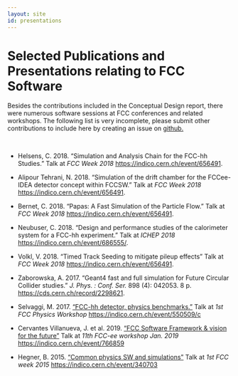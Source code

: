 ```yaml
---
layout: site
id: presentations
---
```

Selected Publications and Presentations relating to FCC Software
================================================
Besides the contributions included in the Conceptual Design report, there were numerous software
sessions at FCC conferences and related workshops. The following list is very incomplete, please
submit other contributions to include here by creating an issue on <a href="https://github.com/HEP-FCC/fcc-spi"> github. </a> 
<p> <br></p>

<ul>
  <li>
  <div id="ref-Helsens:0001">
  <p>Helsens, C. 2018. “Simulation and Analysis Chain for the FCC-hh Studies.” Talk at <em>FCC Week
  2018</em> <a href="https://indico.cern.ch/event/656491/contributions/2939161/attachments/1631959/2602213/FCCSW_hh_helsens.pdf/">https://indico.cern.ch/event/656491</a>.</p>
  </div>
  </li>
  <li>
  <div id="ref-Tehrani:0001">
  <p>Alipour Tehrani, N. 2018. “Simulation of the drift chamber for the FCCee-IDEA detector concept within FCCSW.” Talk at <em>FCC Week 2018</em> <a href="https://indico.cern.ch/event/656491/contributions/2939162/attachments/1631968/2602233/NAlipour_FCCSW_FCCweek2018.pdf">https://indico.cern.ch/event/656491</a>.</p>
  </div>
  </li>
  <li>
  <div id="ref-Bernet:0001">
  <p>Bernet, C. 2018. “Papas: A Fast Simulation of the Particle Flow.” Talk at <em>FCC Week 2018</em> <a href="https://indico.cern.ch/event/656491/contributions/2939165/attachments/1631954/2602190/bernet_papas_fccweek18.pdf">https://indico.cern.ch/event/656491</a>.</p>
  </div>
  </li>
  <li>
  <div id="ref-Neubuser:0001">
  <p>Neubuser, C. 2018. “Design and performance studies of the calorimeter system for a FCC-hh experiment.” Talk at <em>ICHEP 2018</em> <a href="https://indico.cern.ch/event/686555/contributions/2973829/attachments/1681770/2703026/20180706_FCCcalo_ichep.pdf">https://indico.cern.ch/event/686555/</a>.</p>
  </div>
  </li>
  <li>
  <div id="ref-Volkl:0001">
  <p>Volkl, V. 2018. “Timed Track Seeding to mitigate pileup effects” Talk at <em>FCC Week
  2018</em> <a href="https://indico.cern.ch/event/656491/contributions/2939161/">https://indico.cern.ch/event/656491</a>.</p>
  </div>
  </li>
  <li>
  <div id="ref-Zaborowska:2298621">
  <p>Zaborowska, A. 2017. “Geant4 fast and full simulation for Future Circular Collider studies.” <em>J. Phys. : Conf. Ser.</em> 898 (4): 042053. 8 p. <a href="https://cds.cern.ch/record/2298621">https://cds.cern.ch/record/2298621</a>.</p>
  </div>
  </li>
  <li>
  <div id="ref-Selvaggi-0001">
    <p>Selvaggi, M. 2017. <a
    href="https://indico.cern.ch/event/550509/contributions/2413234/attachments/1395960/2128279/fccphysics_week_v4.pdf">“FCC-hh detector, physics benchmarks.”</a> Talk at <em>1st FCC Physics Workshop</em> <a href="https://indico.cern.ch/event/550509/c">https://indico.cern.ch/event/550509/c</a></p>
  </div>
  </li>
  <li>
  <div id="ref-Villanueva-0001">
    <p>Cervantes Villanueva, J. et al. 2019. <a href="https://indico.cern.ch/event/766859/contributions/3253171/attachments/1776757/2888928/FCCSW-FCC-ee-Workshop-Final.pdf">“FCC Software Framework & vision for the future”</a> Talk at <em>11th FCC-ee workshop Jan. 2019</em> <a href="https://indico.cern.ch/event/766859/timetable/">https://indico.cern.ch/event/766859</a></p>
  </div>
  </li>
  <li>
  <div id="ref-Hegner-0001">
    <p>Hegner, B. 2015. <a
    href="https://indico.cern.ch/event/340703/contributions/802206/attachments/668790/919292/FCCSW.pdf">“Common
    physics SW and simulations”</a> Talk at <em>1st FCC week 2015</em> <a href="https://indico.cern.ch/event/340703/">https://indico.cern.ch/event/340703</a></p>
  </div>
  </li>
</ul>
